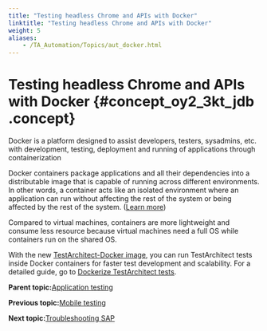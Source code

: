 ```yaml
--- 
title: "Testing headless Chrome and APIs with Docker"
linktitle: "Testing headless Chrome and APIs with Docker"
weight: 5
aliases: 
    - /TA_Automation/Topics/aut_docker.html
---
```

# Testing headless Chrome and APIs with Docker {#concept_oy2_3kt_jdb .concept}

Docker is a platform designed to assist developers, testers, sysadmins, etc. with development, testing, deployment and running of applications through containerization

Docker containers package applications and all their dependencies into a distributable image that is capable of running across different environments. In other words, a container acts like an isolated environment where an application can run without affecting the rest of the system or being affected by the rest of the system. \([Learn more](https://docs.docker.com/engine/)\)

Compared to virtual machines, containers are more lightweight and consume less resource because virtual machines need a full OS while containers run on the shared OS.

With the new [TestArchitect-Docker image](https://hub.docker.com/r/logigear/testarchitect/), you can run TestArchitect tests inside Docker containers for faster test development and scalability. For a detailed guide, go to [Dockerize TestArchitect tests](https://www.logigear.com/magazine/continuous-delivery-and-devops/dockerize-with-testarchitect/).

**Parent topic:**[Application testing](../../TA_Automation/Topics/aut_app_testing.html)

**Previous topic:**[Mobile testing](../../TA_Automation/Topics/aut_app_testing_mobile.html)

**Next topic:**[Troubleshooting SAP](../../TA_Automation/Topics/aut_SAP.html)

